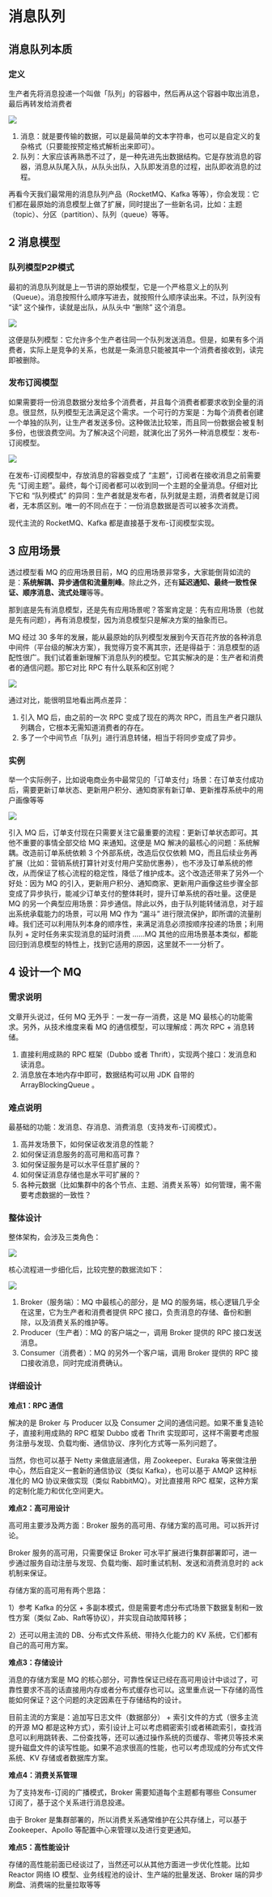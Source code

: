 # 消息队列



## 消息队列本质


### 定义

生产者先将消息投递一个叫做「队列」的容器中，然后再从这个容器中取出消息，最后再转发给消费者

![](image/2021-09-03-08-08-11.png)

1. 消息：就是要传输的数据，可以是最简单的文本字符串，也可以是自定义的复杂格式（只要能按预定格式解析出来即可）。 
2. 队列：大家应该再熟悉不过了，是一种先进先出数据结构。它是存放消息的容器，消息从队尾入队，从队头出队，入队即发消息的过程，出队即收消息的过程。

再看今天我们最常用的消息队列产品（RocketMQ、Kafka 等等），你会发现：它们都在最原始的消息模型上做了扩展，同时提出了一些新名词，比如：主题（topic）、分区（partition）、队列（queue）等等。


## 2 消息模型
### 队列模型P2P模式

最初的消息队列就是上一节讲的原始模型，它是一个严格意义上的队列（Queue）。消息按照什么顺序写进去，就按照什么顺序读出来。不过，队列没有 “读” 这个操作，读就是出队，从队头中 “删除” 这个消息。

![](image/2021-09-03-08-11-17.png)

这便是队列模型：它允许多个生产者往同一个队列发送消息。但是，如果有多个消费者，实际上是竞争的关系，也就是一条消息只能被其中一个消费者接收到，读完即被删除。

### 发布订阅模型


如果需要将一份消息数据分发给多个消费者，并且每个消费者都要求收到全量的消息。很显然，队列模型无法满足这个需求。一个可行的方案是：为每个消费者创建一个单独的队列，让生产者发送多份。这种做法比较笨，而且同一份数据会被复制多份，也很浪费空间。为了解决这个问题，就演化出了另外一种消息模型：发布-订阅模型。

![](image/2021-09-03-08-12-29.png)


在发布-订阅模型中，存放消息的容器变成了 “主题”，订阅者在接收消息之前需要先 “订阅主题”。最终，每个订阅者都可以收到同一个主题的全量消息。仔细对比下它和 “队列模式” 的异同：生产者就是发布者，队列就是主题，消费者就是订阅者，无本质区别。唯一的不同点在于：一份消息数据是否可以被多次消费。


现代主流的 RocketMQ、Kafka 都是直接基于发布-订阅模型实现。


## 3 应用场景

透过模型看 MQ 的应用场景目前，MQ 的应用场景非常多，大家能倒背如流的是：**系统解耦、异步通信和流量削峰**。除此之外，还有**延迟通知、最终一致性保证、顺序消息、流式处理**等等。

那到底是先有消息模型，还是先有应用场景呢？答案肯定是：先有应用场景（也就是先有问题），再有消息模型，因为消息模型只是解决方案的抽象而已。

MQ 经过 30 多年的发展，能从最原始的队列模型发展到今天百花齐放的各种消息中间件（平台级的解决方案），我觉得万变不离其宗，还是得益于：消息模型的适配性很广。我们试着重新理解下消息队列的模型。它其实解决的是：生产者和消费者的通信问题。那它对比 RPC 有什么联系和区别呢？


![](image/2021-09-03-08-16-35.png)

通过对比，能很明显地看出两点差异：

1. 引入 MQ 后，由之前的一次 RPC 变成了现在的两次 RPC，而且生产者只跟队列耦合，它根本无需知道消费者的存在。
2. 多了一个中间节点「队列」进行消息转储，相当于将同步变成了异步。

### 实例 

举一个实际例子，比如说电商业务中最常见的「订单支付」场景：在订单支付成功后，需要更新订单状态、更新用户积分、通知商家有新订单、更新推荐系统中的用户画像等等


![](image/2021-09-03-08-18-27.png)

引入 MQ 后，订单支付现在只需要关注它最重要的流程：更新订单状态即可。其他不重要的事情全部交给 MQ 来通知。这便是 MQ 解决的最核心的问题：系统解耦。改造前订单系统依赖 3 个外部系统，改造后仅仅依赖 MQ，而且后续业务再扩展（比如：营销系统打算针对支付用户奖励优惠券），也不涉及订单系统的修改，从而保证了核心流程的稳定性，降低了维护成本。这个改造还带来了另外一个好处：因为 MQ 的引入，更新用户积分、通知商家、更新用户画像这些步骤全部变成了异步执行，能减少订单支付的整体耗时，提升订单系统的吞吐量。这便是 MQ 的另一个典型应用场景：异步通信。除此以外，由于队列能转储消息，对于超出系统承载能力的场景，可以用 MQ 作为 “漏斗” 进行限流保护，即所谓的流量削峰。我们还可以利用队列本身的顺序性，来满足消息必须按顺序投递的场景；利用队列 + 定时任务来实现消息的延时消费 ……MQ 其他的应用场景基本类似，都能回归到消息模型的特性上，找到它适用的原因，这里就不一一分析了。

## 4 设计一个 MQ

### 需求说明

文章开头说过，任何 MQ 无外乎：一发一存一消费，这是 MQ 最核心的功能需求。另外，从技术维度来看 MQ 的通信模型，可以理解成：两次 RPC + 消息转储。

1. 直接利用成熟的 RPC 框架（Dubbo 或者 Thrift），实现两个接口：发消息和读消息。
2. 消息放在本地内存中即可，数据结构可以用 JDK 自带的 ArrayBlockingQueue 。


### 难点说明

最基础的功能：发消息、存消息、消费消息（支持发布-订阅模式）。

1. 高并发场景下，如何保证收发消息的性能？
2. 如何保证消息服务的高可用和高可靠？ 
3. 如何保证服务是可以水平任意扩展的？
4. 如何保证消息存储也是水平可扩展的？ 
5. 各种元数据（比如集群中的各个节点、主题、消费关系等）如何管理，需不需要考虑数据的一致性？


### 整体设计

整体架构，会涉及三类角色：

![](image/2021-09-03-08-24-04.png)

核心流程进一步细化后，比较完整的数据流如下：

![](image/2021-09-03-08-24-20.png)

1. Broker（服务端）：MQ 中最核心的部分，是 MQ 的服务端，核心逻辑几乎全在这里，它为生产者和消费者提供 RPC 接口，负责消息的存储、备份和删除，以及消费关系的维护等。 
2. Producer（生产者）：MQ 的客户端之一，调用 Broker 提供的 RPC 接口发送消息。
3. Consumer（消费者）：MQ 的另外一个客户端，调用 Broker 提供的 RPC 接口接收消息，同时完成消费确认。


### 详细设计


**难点1：RPC 通信**

解决的是 Broker 与 Producer 以及 Consumer 之间的通信问题。如果不重复造轮子，直接利用成熟的 RPC 框架 Dubbo 或者 Thrift 实现即可，这样不需要考虑服务注册与发现、负载均衡、通信协议、序列化方式等一系列问题了。

当然，你也可以基于 Netty 来做底层通信，用 Zookeeper、Euraka 等来做注册中心，然后自定义一套新的通信协议（类似 Kafka），也可以基于 AMQP 这种标准化的 MQ 协议来做实现（类似 RabbitMQ）。对比直接用 RPC 框架，这种方案的定制化能力和优化空间更大。

**难点2：高可用设计**

高可用主要涉及两方面：Broker 服务的高可用、存储方案的高可用。可以拆开讨论。

Broker 服务的高可用，只需要保证 Broker 可水平扩展进行集群部署即可，进一步通过服务自动注册与发现、负载均衡、超时重试机制、发送和消费消息时的 ack 机制来保证。

存储方案的高可用有两个思路：

1）参考 Kafka 的分区 + 多副本模式，但是需要考虑分布式场景下数据复制和一致性方案（类似 Zab、Raft等协议），并实现自动故障转移；

2）还可以用主流的 DB、分布式文件系统、带持久化能力的 KV 系统，它们都有自己的高可用方案。


**难点3：存储设计**

消息的存储方案是 MQ 的核心部分，可靠性保证已经在高可用设计中谈过了，可靠性要求不高的话直接用内存或者分布式缓存也可以。这里重点说一下存储的高性能如何保证？这个问题的决定因素在于存储结构的设计。

目前主流的方案是：追加写日志文件（数据部分） + 索引文件的方式（很多主流的开源 MQ 都是这种方式），索引设计上可以考虑稠密索引或者稀疏索引，查找消息可以利用跳转表、二份查找等，还可以通过操作系统的页缓存、零拷贝等技术来提升磁盘文件的读写性能。如果不追求很高的性能，也可以考虑现成的分布式文件系统、KV 存储或者数据库方案。


**难点4：消费关系管理**

为了支持发布-订阅的广播模式，Broker 需要知道每个主题都有哪些 Consumer 订阅了，基于这个关系进行消息投递。

由于 Broker 是集群部署的，所以消费关系通常维护在公共存储上，可以基于 Zookeeper、Apollo 等配置中心来管理以及进行变更通知。

**难点5：高性能设计**

存储的高性能前面已经谈过了，当然还可以从其他方面进一步优化性能。比如 Reactor 网络 IO 模型、业务线程池的设计、生产端的批量发送、Broker 端的异步刷盘、消费端的批量拉取等等
